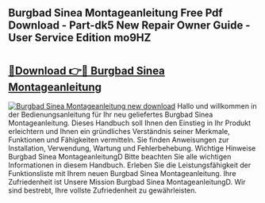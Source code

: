 ## Burgbad Sinea Montageanleitung Free Pdf Download - Part-dk5 New Repair Owner Guide - User Service Edition mo9HZ

# <h2><a href="http://df758l.blite.top/?on=Burgbad+Sinea+Montageanleitung">🔗Download 👉🔴 Burgbad Sinea Montageanleitung</a></h2>

[![Burgbad Sinea Montageanleitung new download](https://i.imgur.com/lujVjoI.png)](http://df758l.blite.top/?on=Burgbad+Sinea+Montageanleitung)
Hallo und willkommen in der Bedienungsanleitung für Ihr neu geliefertes Burgbad Sinea Montageanleitung. Dieses Handbuch soll Ihnen den Einstieg in Ihr Produkt erleichtern und Ihnen ein gründliches Verständnis seiner Merkmale, Funktionen und Fähigkeiten vermitteln. Sie finden Anweisungen zur Installation, Verwendung, Wartung und Fehlerbehebung. Wichtige Hinweise Burgbad Sinea MontageanleitungD Bitte beachten Sie alle wichtigen Informationen in diesem Handbuch. Erleben Sie die Leistungsfähigkeit der Funktionsliste mit Ihrem neuen Burgbad Sinea Montageanleitung. Ihre Zufriedenheit ist Unsere Mission Burgbad Sinea MontageanleitungD. Wir sind bestrebt, Ihre vollste Zufriedenheit zu gewährleisten.
